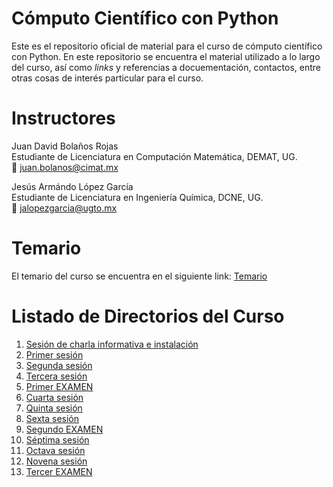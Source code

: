 # Cómputo Científico con Python

Este es el repositorio oficial de material para el curso de cómputo científico
con Python. En este repositorio se encuentra el material utilizado a lo largo
del curso, así como *links* y referencias a docuementación, contactos, entre 
otras cosas de interés particular para el curso.

# Instructores
Juan David Bolaños Rojas  
Estudiante de Licenciatura en Computación Matemática, DEMAT, UG.  
:email: [juan.bolanos@cimat.mx](mailto:juan.bolanos@cimat.mx)

Jesús Armándo López García  
Estudiante de Licenciatura en Ingeniería Química, DCNE, UG.  
:email: [jalopezgarcia@ugto.mx](mailto:jalopezgarcia@ugto.mx)

# Temario
El temario del curso se encuentra en el siguiente link:
[Temario](https://docs.google.com/document/d/1hJr1XGQtj5pIcu-RiFxdYYAJLG_k5PDoVu_fJqZGfhE/edit?usp=sharing)

# Listado de Directorios del Curso

1. [Sesión de charla informativa e instalación](00-intro)
2. [Primer sesión](01-datos-elementales)
3. [Segunda sesión](02-if-colecciones)
4. [Tercera sesión](03-funciones-oop)
5. [Primer EXAMEN](EXAMEN-01)
6. [Cuarta sesión](04-modulos-anaconda)
7. [Quinta sesión](05-numpy-matplotlib)
8. [Sexta sesión](06-matplotlib-pandas)
9. [Segundo EXAMEN](EXAMEN-02)
10. [Séptima sesión](07-pandas-avanzado)
11. [Octava sesión](08-matplotlib-especializado)
12. [Novena sesión](09-time-rand-stdlib)
13. [Tercer EXAMEN](EXAMEN-03)